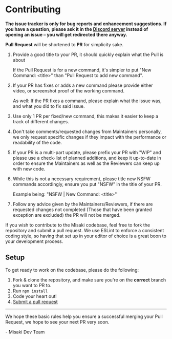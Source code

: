 # Contributing

**The issue tracker is only for bug reports and enhancement suggestions. If you have a question, please ask it in the [Discord server](https://discord.gg/RasxyYT) instead of opening an issue – you will get redirected there anyway.**

**Pull Request** will be shortened to **PR** for simplicity sake.

1. Provide a good title to your PR, it should quickly explain what the Pull is about

   If the Pull Request is for a new command, it's simpler to put "New Command: \<title>" than "Pull Request to add new command".

2. If your PR has fixes or adds a new command please provide either video, or screenshot proof of the working command.

   As well: If the PR fixes a command, please explain what the issue was, and what you did to fix said issue.

3. Use only 1 PR per fixed/new command, this makes it easier to keep a track of different changes.

4. Don't take comments/requested changes from Maintainers personally, we only request specific changes if they impact with the performance or readability of the code.

5. If your PR is a multi-part update, please prefix your PR with "WIP" and please use a check-list of planned additions, and keep it up-to-date in order to ensure the Maintainers as well as the Reviewers can keep up with new code.

6. While this is not a necessary requirement, please title new NSFW commands accordingly, ensure you put "NSFW" in the title of your PR.

   Example being: "NSFW | New Command: \<title>"

7. Follow any advice given by the Maintainers/Reviewers, if there are requested changes not completed (Those that have been granted exception are excluded) the PR will not be merged.

If you wish to contribute to the Misaki codebase, feel free to fork the repository and submit a
pull request. We use ESLint to enforce a consistent coding style, so having that set up in your editor of choice
is a great boon to your development process.

## Setup

To get ready to work on the codebase, please do the following:

1. Fork & clone the repository, and make sure you're on the **correct** branch you want to PR to.
2. Run `npm install`
3. Code your heart out!
4. [Submit a pull request](https://github.com/NotAWeebDev/Misaki/compare)

___

We hope these basic rules help you ensure a successful merging your Pull Request, we hope to see your next PR very soon.

\- Misaki Dev Team